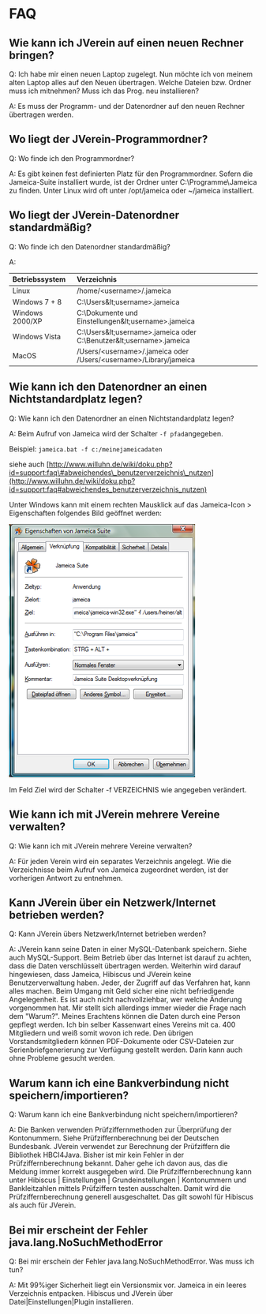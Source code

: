 # FAQ

## Wie kann ich JVerein auf einen neuen Rechner bringen?

Q: Ich habe mir einen neuen Laptop zugelegt. Nun möchte ich von meinem alten Laptop alles auf den Neuen übertragen. Welche Dateien bzw. Ordner muss ich mitnehmen? Muss ich das Prog. neu installieren?

A: Es muss der Programm- und der Datenordner auf den neuen Rechner übertragen werden.

## Wo liegt der JVerein-Programmordner?

Q: Wo finde ich den Programmordner?

A: Es gibt keinen fest definierten Platz für den Programmordner. Sofern die Jameica-Suite installiert wurde, ist der Ordner unter C:\Programme\Jameica zu finden. Unter Linux wird oft unter /opt/jameica oder ~/jameica installiert.

## Wo liegt der JVerein-Datenordner standardmäßig?

Q: Wo finde ich den Datenordner standardmäßig?

A:

| Betriebssystem | Verzeichnis |
| :--- | :--- |
| Linux | /home/&lt;username&gt;/.jameica |
| Windows 7 + 8 | C:\Users\&lt;username&gt;.jameica |
| Windows 2000/XP | C:\Dokumente und Einstellungen\&lt;username&gt;.jameica |
| Windows Vista | C:\Users\&lt;username&gt;.jameica oder C:\Benutzer\&lt;username&gt;.jameica |
| MacOS | /Users/&lt;username&gt;/.jameica oder /Users/&lt;username&gt;/Library/jameica |

## Wie kann ich den Datenordner an einen Nichtstandardplatz legen?

Q: Wie kann ich den Datenordner an einen Nichtstandardplatz legen?

A: Beim Aufruf von Jameica wird der Schalter `-f pfad`angegeben.

Beispiel: `jameica.bat -f c:/meinejameicadaten`

siehe auch [http://www.willuhn.de/wiki/doku.php?id=support:faq\#abweichendes\_benutzerverzeichnis\_nutzen](http://www.willuhn.de/wiki/doku.php?id=support:faq#abweichendes_benutzerverzeichnis_nutzen)

Unter Windows kann mit einem rechten Mausklick auf das Jameica-Icon &gt; Eigenschaften folgendes Bild geöffnet werden:

![](../.gitbook/assets/jameicasuiteeigenschaften.png)

Im Feld Ziel wird der Schalter -f VERZEICHNIS wie angegeben verändert.

## Wie kann ich mit JVerein mehrere Vereine verwalten?

Q: Wie kann ich mit JVerein mehrere Vereine verwalten?

A: Für jeden Verein wird ein separates Verzeichnis angelegt. Wie die Verzeichnisse beim Aufruf von Jameica zugeordnet werden, ist der vorherigen Antwort zu entnehmen.

## Kann JVerein über ein Netzwerk/Internet betrieben werden?

Q: Kann JVerein übers Netzwerk/Internet betrieben werden?

A: JVerein kann seine Daten in einer MySQL-Datenbank speichern. Siehe auch MySQL-Support. Beim Betrieb über das Internet ist darauf zu achten, dass die Daten verschlüsselt übertragen werden. Weiterhin wird darauf hingewiesen, dass Jameica, Hibiscus und JVerein keine Benutzerverwaltung haben. Jeder, der Zugriff auf das Verfahren hat, kann alles machen. Beim Umgang mit Geld sicher eine nicht befriedigende Angelegenheit. Es ist auch nicht nachvollziehbar, wer welche Änderung vorgenommen hat. Mir stellt sich allerdings immer wieder die Frage nach dem "Warum?". Meines Erachtens können die Daten durch eine Person gepflegt werden. Ich bin selber Kassenwart eines Vereins mit ca. 400 Mitgliedern und weiß somit wovon ich rede. Den übrigen Vorstandsmitgliedern können PDF-Dokumente oder CSV-Dateien zur Serienbriefgenerierung zur Verfügung gestellt werden. Darin kann auch ohne Probleme gesucht werden.

## Warum kann ich eine Bankverbindung nicht speichern/importieren?

Q: Warum kann ich eine Bankverbindung nicht speichern/importieren?

A: Die Banken verwenden Prüfziffernmethoden zur Überprüfung der Kontonummern. Siehe Prüfziffernberechnung bei der Deutschen Bundesbank. JVerein verwendet zur Berechnung der Prüfziffern die Bibliothek HBCI4Java. Bisher ist mir kein Fehler in der Prüfziffernberechnung bekannt. Daher gehe ich davon aus, das die Meldung immer korrekt ausgegeben wird. Die Prüfziffernberechnung kann unter Hibiscus \| Einstellungen \| Grundeinstellungen \| Kontonummern und Bankleitzahlen mittels Prüfziffern testen ausschalten. Damit wird die Prüfziffernberechnung generell ausgeschaltet. Das gilt sowohl für Hibiscus als auch für JVerein.

## Bei mir erscheint der Fehler java.lang.NoSuchMethodError

Q: Bei mir erschein der Fehler java.lang.NoSuchMethodError. Was muss ich tun?

A: Mit 99%iger Sicherheit liegt ein Versionsmix vor. Jameica in ein leeres Verzeichnis entpacken. Hibiscus und JVerein über Datei\|Einstellungen\|Plugin installieren.

